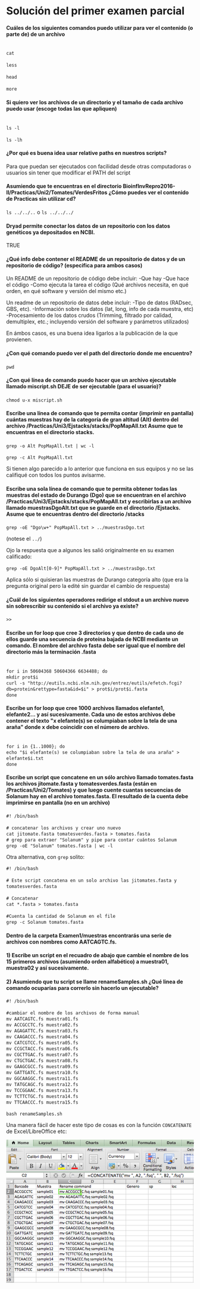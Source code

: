 # Solución del primer examen parcial

#### Cuáles de los siguientes comandos puedo utilizar para ver el contenido (o parte de) de un archivo

```

cat

less

head

more

```

#### Si quiero ver los archivos de un directorio y el tamaño de cada archivo puedo usar (escoge todas las que apliquen)


```

ls -l

ls -lh

```

#### ¿Por qué es buena idea usar relative paths en nuestros scripts?

Para que puedan ser ejecutados con facilidad desde otras computadoras o usuarios sin tener que modificar el PATH del script

#### Asumiendo que te encuentras en el directorio BioinfInvRepro2016-II/Practicas/Uni2/Tomates/VerdesFritos ¿Cómo puedes ver el contenido de Practicas sin utilizar cd?


`ls ../../..` o `ls ../../../`

#### Dryad permite conectar los datos de un repositorio con los datos genéticos ya depositados en NCBI.

TRUE

#### ¿Qué info debe contener el README de un repositorio de datos y de un repositorio de código? (especifica para ambos casos)

Un README de un repositorio de código debe incluir:
-Que hay
-Que hace el código
-Como ejecuta la tarea el código (Qué archivos necesita, en qué orden, en qué software y versión del mismo etc.)

Un readme de un repositorio de datos debe incluír:
-Tipo de datos (RADsec, GBS, etc).
-Información sobre los datos (lat, long, info de cada muestra, etc)
-Procesamiento de los datos crudos (Trimming, filtrado por calidad, demultiplex, etc.; incluyendo versión del software y parámetros utilizados)

En ámbos casos, es una buena idea ligarlos a la publicación de la que provienen.


#### ¿Con qué comando puedo ver el path del directorio donde me encuentro?

`pwd`

#### ¿Con qué línea de comando puedo hacer que un archivo ejecutable llamado miscript.sh DEJE de ser ejecutable (para el usuario)?


`chmod u-x miscript.sh`


#### Escribe una línea de comando que te permita contar (imprimir en pantalla) cuántas muestras hay de la categoría de gran altitud (Alt) dentro del archivo /Practicas/Uni3/Ejstacks/stacks/PopMapAll.txt Asume que te encuentras en el directorio stacks.

`grep -o Alt PopMapAll.txt | wc -l`

`grep -c Alt PopMapAll.txt`

Si tienen algo parecido a lo anterior que funciona en sus equipos y no se las califiqué con todos los puntos avisarme.

#### Escribe una sola línea de comando que te permita obtener todas las muestras del estado de Durango (Dgo) que se encuentran en el archivo  /Practicas/Uni3/Ejstacks/stacks/PopMapAll.txt y escribirlas a un archivo llamado muestrasDgoAlt.txt que se guarde en el directorio /Ejstacks. Asume que te encuentras dentro del directorio /stacks


`grep -oE "Dgo\w+" PopMapAll.txt > ../muestrasDgo.txt`

(notese el `../`)

Ojo la respuesta que a algunos les salió originalmente en su examen calificado:

`grep -oE DgoAlt[0-9]* PopMapAll.txt > ../muestrasDgo.txt`

Aplica sólo si quisieran las muestras de Durango categoría alto (que era la pregunta original pero la edité sin guardar el cambio de respuesta)


#### ¿Cuál de los siguientes operadores redirige el stdout a un archivo nuevo sin sobrescribir su contenido si el archivo ya existe?

`>>`


#### Escribe un for loop que cree 3 directorios y que dentro de cada uno de ellos guarde una secuencia de proteína bajada de NCBI mediante un comando. El nombre del archivo fasta debe ser igual que el nombre del directorio más la terminación .fasta

```

for i in 50604368 50604366 6634488; do
mkdir prot$i
curl -s "http://eutils.ncbi.nlm.nih.gov/entrez/eutils/efetch.fcgi?db=protein&rettype=fasta&id=$i" > prot$i/prot$i.fasta
done
```


#### Escribe un for loop que cree 1000 archivos llamados elefante1, elefante2... y así sucesivamente. Cada uno de estos archivos debe contener el texto "x elefante(s) se columpiaban sobre la tela de una araña" donde x debe coincidir con el número de archivo.

```

for i in {1..1000}; do
echo "$i elefante(s) se columpiaban sobre la tela de una araña" > elefante$i.txt
done
```


#### Escribe un script que concatene en un sólo archivo llamado tomates.fasta los archivos jitomate.fasta y tomatesverdes.fasta (están en /Practicas/Uni2/Tomates) y que luego cuente cuantas secuencias de Solanum hay en el archivo tomates.fasta. El resultado de la cuenta debe imprimirse en pantalla (no en un archivo)

```
#! /bin/bash

# concatenar los archivos y crear uno nuevo
cat jitomate.fasta tomatesverdes.fasta > tomates.fasta
# grep para extraer "Solanum" y pipe para contar cuántos Solanum
grep -oE "Solanum" tomates.fasta | wc -l
```

Otra alternativa, con `grep` solito:

```
#! /bin/bash

# Este script concatena en un solo archivo las jitomates.fasta y tomatesverdes.fasta

# Concatenar
cat *.fasta > tomates.fasta

#Cuenta la cantidad de Solanum en el file
grep -c Solanum tomates.fasta
```

#### Dentro de la carpeta Examen1/muestras encontrarás una serie de archivos con nombres como AATCAGTC.fs.

#### 1) Escribe un script en el recuadro de abajo que cambie el nombre de los 15 primeros archivos (asumiendo orden alfabético) a muestra01, muestra02 y así sucesivamente.

#### 2) Asumiendo que tu script se llame renameSamples.sh ¿Qué linea de comando ocuparías para correrlo sin hacerlo un ejecutable?


```
#! /bin/bash

#cambiar el nombre de los archivos de forma manual
mv AATCAGTC.fs muestra01.fs
mv ACCGCCTC.fs muestra02.fs
mv AGAGATTC.fs muestra03.fs
mv CAAGACCC.fs muestra04.fs
mv CATCGTCC.fs muestra05.fs
mv CCGCTACC.fs muestra06.fs
mv CGCTTGAC.fs muestra07.fs
mv CTGCTGAC.fs muestra08.fs
mv GAAGCGCC.fs muestra09.fs
mv GATTGATC.fs muestra10.fs
mv GGCAAGGC.fs muestra11.fs
mv TATGCAGC.fs muestra12.fs
mv TCCGGAAC.fs muestra13.fs
mv TCTTCTGC.fs muestra14.fs
mv TTCAACCC.fs muestra15.fs
```


`bash renameSamples.sh`

Una manera fácil de hacer este tipo de cosas es con la función `CONCATENATE` de Excel/LibreOffice etc:

![ConcatenateExcel.png](ConcatenateExcel.png)




